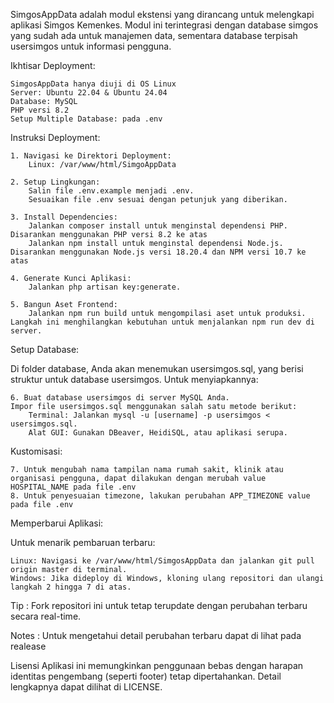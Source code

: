 SimgosAppData adalah modul ekstensi yang dirancang untuk melengkapi aplikasi Simgos Kemenkes. Modul ini terintegrasi dengan database simgos yang sudah ada untuk manajemen data, sementara database terpisah usersimgos untuk informasi pengguna.

Ikhtisar Deployment:

    SimgosAppData hanya diuji di OS Linux
    Server: Ubuntu 22.04 & Ubuntu 24.04
    Database: MySQL
    PHP versi 8.2
    Setup Multiple Database: pada .env

Instruksi Deployment:

    1. Navigasi ke Direktori Deployment:
        Linux: /var/www/html/SimgoAppData

    2. Setup Lingkungan:
        Salin file .env.example menjadi .env.
        Sesuaikan file .env sesuai dengan petunjuk yang diberikan.

    3. Install Dependencies:
        Jalankan composer install untuk menginstal dependensi PHP. Disarankan menggunakan PHP versi 8.2 ke atas
        Jalankan npm install untuk menginstal dependensi Node.js. Disarankan menggunakan Node.js versi 18.20.4 dan NPM versi 10.7 ke atas

    4. Generate Kunci Aplikasi:
        Jalankan php artisan key:generate.

    5. Bangun Aset Frontend:
        Jalankan npm run build untuk mengompilasi aset untuk produksi. Langkah ini menghilangkan kebutuhan untuk menjalankan npm run dev di server.

Setup Database:

Di folder database, Anda akan menemukan usersimgos.sql, yang berisi struktur untuk database usersimgos. Untuk menyiapkannya:

    6. Buat database usersimgos di server MySQL Anda.
    Impor file usersimgos.sql menggunakan salah satu metode berikut:
        Terminal: Jalankan mysql -u [username] -p usersimgos < usersimgos.sql.
        Alat GUI: Gunakan DBeaver, HeidiSQL, atau aplikasi serupa.

Kustomisasi:

    7. Untuk mengubah nama tampilan nama rumah sakit, klinik atau organisasi pengguna, dapat dilakukan dengan merubah value HOSPITAL_NAME pada file .env
    8. Untuk penyesuaian timezone, lakukan perubahan APP_TIMEZONE value pada file .env 

Memperbarui Aplikasi:

Untuk menarik pembaruan terbaru:

    Linux: Navigasi ke /var/www/html/SimgosAppData dan jalankan git pull origin master di terminal.
    Windows: Jika dideploy di Windows, kloning ulang repositori dan ulangi langkah 2 hingga 7 di atas.

Tip : Fork repositori ini untuk tetap terupdate dengan perubahan terbaru secara real-time.

Notes : Untuk mengetahui detail perubahan terbaru dapat di lihat pada realease

Lisensi
Aplikasi ini memungkinkan penggunaan bebas dengan harapan identitas pengembang (seperti footer) tetap dipertahankan. Detail lengkapnya dapat dilihat di LICENSE.


